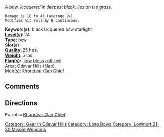 *A bow, lacquered in deepest black, lies on the grass.*

`Damage is 18 to 41 (average 24).`  
`Modifies hit roll by 8 continuous.`

**Keyword(s):** black lacquered bow starlight  
**[Level(s)](Object_Level "wikilink"):** 24.  
**[Type](:Category:_Object_Types "wikilink"):**
[bow](:Category:_Missile_Weapons "wikilink").  
**[Slot(s)](Object_Slots "wikilink"):** <wielded>.  
**[Quality](Object_Quality "wikilink"):** 25 hps.  
**[Weight](Object_Weight "wikilink"):** 6 lbs.  
**[Flag(s)](:Category:_Object_Flags "wikilink"):**
[glow](Glow_Flag "wikilink") [bless](Bless_Flag "wikilink")
[anti-evil](Anti-Evil_Flag "wikilink").  
[Area](:Category:_Areas "wikilink"): [Odevar
Hills](:Category:_Odevar_Hills "wikilink")
([Map](Odevar_Hills_Map "wikilink")).  
[Mob(s)](:Category:_Mobs "wikilink"): [Khoridvar Clan
Chief](Khoridvar_Clan_Chief "wikilink")  

## Comments

## Directions

Portal to [Khoridvar Clan Chief](Khoridvar_Clan_Chief "wikilink")

[Category: Gear In Odevar
Hills](Category:_Gear_In_Odevar_Hills "wikilink") [Category: Long
Bows](Category:_Long_Bows "wikilink") [Category: Lowmort 21-30 Missile
Weapons](Category:_Lowmort_21-30_Missile_Weapons "wikilink")

